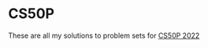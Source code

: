 # CS50P
These are all my solutions to problem sets for [CS50P 2022](https://cs50.harvard.edu/python/2022/)
